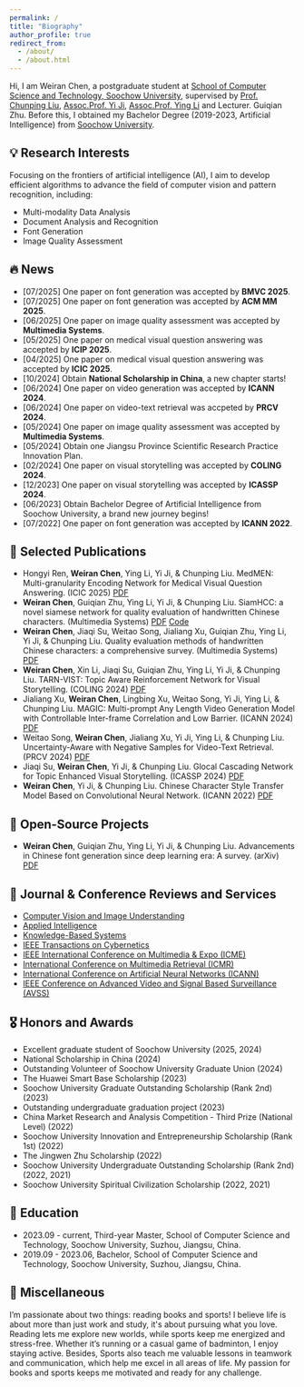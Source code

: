 ```yaml
---
permalink: /
title: "Biography"
author_profile: true
redirect_from: 
  - /about/
  - /about.html
---
```


Hi, I am Weiran Chen, a postgraduate student at [School of Computer Science and Technology, Soochow University](https://scst.suda.edu.cn/), supervised by [Prof. Chunping Liu](https://web.suda.edu.cn/cpliu/), [Assoc.Prof. Yi Ji](https://scst.suda.edu.cn/0e/3a/c11250a527930/page.htm), [Assoc.Prof. Ying Li](https://scst.suda.edu.cn/10/65/c11250a528485/page.htm) and Lecturer. Guiqian Zhu. Before this, I obtained my Bachelor Degree (2019-2023, Artificial Intelligence) from [Soochow University](https://www.suda.edu.cn/).  

💡 Research Interests
------
Focusing on the frontiers of artificial intelligence (AI), I aim to develop efficient algorithms to advance the field of computer vision and pattern recognition, including:
* Multi-modality Data Analysis
* Document Analysis and Recognition
* Font Generation
* Image Quality Assessment

🔥 News
------
* [07/2025] One paper on font generation was accepted by __BMVC 2025__.
* [07/2025] One paper on font generation was accepted by __ACM MM 2025__.
* [06/2025] One paper on image quality assessment was accepted by __Multimedia Systems__.
* [05/2025] One paper on medical visual question answering was accepted by __ICIP 2025__.
* [04/2025] One paper on medical visual question answering was accepted by __ICIC 2025__.
* [10/2024] Obtain __National Scholarship in China__, a new chapter starts! 
* [06/2024] One paper on video generation was accepted by __ICANN 2024__.
* [06/2024] One paper on video-text retrieval was accpeted by __PRCV 2024__.
* [05/2024] One paper on image quality assessment was accepted by __Multimedia Systems__.
* [05/2024] Obtain one Jiangsu Province Scientific Research Practice Innovation Plan.
* [02/2024] One paper on visual storytelling was accepted by __COLING 2024__.
* [12/2023] One paper on visual storytelling was accepted by __ICASSP 2024__.
* [06/2023] Obtain Bachelor Degree of Artificial Intelligence from Soochow University, a brand new journey begins!
* [07/2022] One paper on font generation was accepted by __ICANN 2022__.

📝 Selected Publications
------
* Hongyi Ren, __Weiran Chen__,  Ying Li, Yi Ji, & Chunping Liu. MedMEN: Multi-granularity Encoding Network for Medical Visual Question Answering. (ICIC 2025) [PDF](https://link.springer.com/chapter/10.1007/978-981-96-9955-1_11)
* __Weiran Chen__, Guiqian Zhu, Ying Li, Yi Ji, & Chunping Liu. SiamHCC: a novel siamese network for quality evaluation of handwritten Chinese characters. (Multimedia Systems) [PDF](https://link.springer.com/article/10.1007/s00530-025-01886-3)  [Code](https://github.com/wrchen2001/SiamHCC) 
* __Weiran Chen__, Jiaqi Su, Weitao Song, Jialiang Xu, Guiqian Zhu, Ying Li, Yi Ji, & Chunping Liu. Quality evaluation methods of handwritten Chinese characters: a comprehensive survey. (Multimedia Systems) [PDF](https://link.springer.com/article/10.1007/s00530-024-01396-8)
* __Weiran Chen__, Xin Li, Jiaqi Su, Guiqian Zhu, Ying Li, Yi Ji, & Chunping Liu. TARN-VIST: Topic Aware Reinforcement Network for Visual Storytelling. (COLING 2024) [PDF](https://aclanthology.org/2024.lrec-main.1358/)
* Jialiang Xu, __Weiran Chen__, Lingbing Xu, Weitao Song, Yi Ji, Ying Li, & Chunping Liu. MAGIC: Multi-prompt Any Length Video Generation Model with Controllable Inter-frame Correlation and Low Barrier. (ICANN 2024) [PDF](https://link.springer.com/chapter/10.1007/978-3-031-72338-4_23)
* Weitao Song, __Weiran Chen__, Jialiang Xu, Yi Ji, Ying Li, & Chunping Liu. Uncertainty-Aware with Negative Samples for Video-Text Retrieval. (PRCV 2024) [PDF](https://link.springer.com/chapter/10.1007/978-981-97-8620-6_22)
* Jiaqi Su, __Weiran Chen__, Yi Ji, & Chunping Liu. Glocal Cascading Network for Topic Enhanced Visual Storytelling. (ICASSP 2024) [PDF](https://ieeexplore.ieee.org/document/10447361)
* __Weiran Chen__, Yi Ji, & Chunping Liu. Chinese Character Style Transfer Model Based on Convolutional Neural Network. (ICANN 2022) [PDF](https://link.springer.com/chapter/10.1007/978-3-031-15937-4_47)

📜 Open-Source Projects
------
* __Weiran Chen__, Guiqian Zhu, Ying Li, Yi Ji, & Chunping Liu. Advancements in Chinese font generation since deep learning era: A survey. (arXiv) [PDF](https://arxiv.org/abs/2508.06900)

📧 Journal & Conference Reviews and Services
------
* [Computer Vision and Image Understanding](https://www.sciencedirect.com/journal/computer-vision-and-image-understanding)
* [Applied Intelligence](https://link.springer.com/journal/10489)
* [Knowledge-Based Systems](https://ieeexplore.ieee.org/document/10807685)
* [IEEE Transactions on Cybernetics](https://ieeexplore.ieee.org/document/10807685)
* [IEEE International Conference on Multimedia & Expo (ICME)](https://ieeexplore.ieee.org/xpl/conhome/1000477/all-proceedings)
* [International Conference on Multimedia Retrieval (ICMR)](https://dl.acm.org/conference/icmr)
* [International Conference on Artificial Neural Networks (ICANN)](https://e-nns.org/icanns/)
* [IEEE Conference on Advanced Video and Signal Based Surveillance (AVSS)](https://ieeexplore.ieee.org/xpl/conhome/1001307/all-proceedings)

🎖 Honors and Awards
------
* Excellent graduate student of Soochow University (2025, 2024)
* National Scholarship in China (2024)
* Outstanding Volunteer of Soochow University Graduate Union (2024)
* The Huawei Smart Base Scholarship (2023)
* Soochow University Graduate Outstanding Scholarship (Rank 2nd) (2023)
* Outstanding undergraduate graduation project (2023)
* China Market Research and Analysis Competition - Third Prize (National Level) (2022)
* Soochow University Innovation and Entrepreneurship Scholarship (Rank 1st) (2022) 
* The Jingwen Zhu Scholarship (2022)
* Soochow University Undergraduate Outstanding Scholarship (Rank 2nd) (2022, 2021)
* Soochow University Spiritual Civilization Scholarship (2022, 2021)

📖 Education
------
* 2023.09 - current, Third-year Master, School of Computer Science and Technology, Soochow University, Suzhou, Jiangsu, China.
* 2019.09 - 2023.06, Bachelor, School of Computer Science and Technology, Soochow University, Suzhou, Jiangsu, China.

🌈 Miscellaneous
------
I’m passionate about two things: reading books and sports! I believe life is about more than just work and study, it's about pursuing what you love. Reading lets me explore new worlds, while sports keep me energized and stress-free. Whether it’s running or a casual game of badminton, I enjoy staying active. Besides, Sports also teach me valuable lessons in teamwork and communication, which help me excel in all areas of life. My passion for books and sports keeps me motivated and ready for any challenge.
